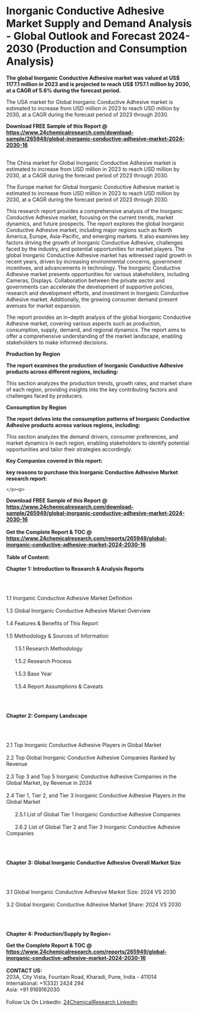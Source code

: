 <h1>Inorganic Conductive Adhesive Market Supply and Demand Analysis - Global Outlook and Forecast 2024-2030 (Production and Consumption Analysis)</h1><p><strong>The global Inorganic Conductive Adhesive market was valued at US$ 1177.1 million in 2023 and is projected to reach US$ 1757.1 million by 2030, at a CAGR of 5.6% during the forecast period.</strong></p><p>
</p><p>The USA market for Global Inorganic Conductive Adhesive market is estimated to increase from USD million in 2023 to reach USD million by 2030, at a CAGR during the forecast period of 2023 through 2030.</p><div><b>Download FREE Sample of this Report @ 
            <a href="https://www.24chemicalresearch.com/download-sample/265949/global-inorganic-conductive-adhesive-market-2024-2030-16">
            https://www.24chemicalresearch.com/download-sample/265949/global-inorganic-conductive-adhesive-market-2024-2030-16</a></b></div><br><p>
</p><p>The China market for Global Inorganic Conductive Adhesive market is estimated to increase from USD million in 2023 to reach USD million by 2030, at a CAGR during the forecast period of 2023 through 2030.</p><p>
</p><p>The Europe market for Global Inorganic Conductive Adhesive market is estimated to increase from USD million in 2023 to reach USD million by 2030, at a CAGR during the forecast period of 2023 through 2030.</p><p>
</p><p>This research report provides a comprehensive analysis of the Inorganic Conductive Adhesive market, focusing on the current trends, market dynamics, and future prospects. The report explores the global Inorganic Conductive Adhesive market, including major regions such as North America, Europe, Asia-Pacific, and emerging markets. It also examines key factors driving the growth of Inorganic Conductive Adhesive, challenges faced by the industry, and potential opportunities for market players. The global Inorganic Conductive Adhesive market has witnessed rapid growth in recent years, driven by increasing environmental concerns, government incentives, and advancements in technology. The Inorganic Conductive Adhesive market presents opportunities for various stakeholders, including Cameras, Displays. Collaboration between the private sector and governments can accelerate the development of supportive policies, research and development efforts, and investment in Inorganic Conductive Adhesive market. Additionally, the growing consumer demand present avenues for market expansion.</p><p>
</p><p>The report provides an in-depth analysis of the global Inorganic Conductive Adhesive market, covering various aspects such as production, consumption, supply, demand, and regional dynamics. The report aims to offer a comprehensive understanding of the market landscape, enabling stakeholders to make informed decisions.</p><p>
</p><p><strong>Production by Region</strong></p><p>
</p><p><strong>The report examines the production of Inorganic Conductive Adhesive products across different regions, including:</strong></p><p>
</p><p>
</p><p>This section analyzes the production trends, growth rates, and market share of each region, providing insights into the key contributing factors and challenges faced by producers.</p><p>
</p><p><strong>Consumption by Region</strong></p><p>
</p><p><strong>The report delves into the consumption patterns of Inorganic Conductive Adhesive products across various regions, including:</strong></p><p>
</p><p>
</p><p>This section analyzes the demand drivers, consumer preferences, and market dynamics in each region, enabling stakeholders to identify potential opportunities and tailor their strategies accordingly.</p><p>
<strong>Key Companies covered in this report:</strong></p><p>
</p><p>
</p><p>
</p><p><strong>key reasons to purchase this Inorganic Conductive Adhesive Market research report:</strong></p><p>

	</p><p>

</p><div><b>Download FREE Sample of this Report @ 
            <a href="https://www.24chemicalresearch.com/download-sample/265949/global-inorganic-conductive-adhesive-market-2024-2030-16">
            https://www.24chemicalresearch.com/download-sample/265949/global-inorganic-conductive-adhesive-market-2024-2030-16</a></b></div><br><div><b>Get the Complete Report & TOC @ 
            <a href="https://www.24chemicalresearch.com/reports/265949/global-inorganic-conductive-adhesive-market-2024-2030-16">
            https://www.24chemicalresearch.com/reports/265949/global-inorganic-conductive-adhesive-market-2024-2030-16</a></b></div><br>
            <b>Table of Content:</b><p><p><strong>Chapter 1: Introduction to Research &amp; Analysis Reports</strong></p><br />
<br />
<p>1.1 Inorganic Conductive Adhesive  Market Definition<br /><br />
1.3 Global Inorganic Conductive Adhesive  Market Overview<br /><br />
1.4 Features &amp; Benefits of This Report<br /><br />
1.5 Methodology &amp; Sources of Information<br /><br />
&nbsp;&nbsp;&nbsp;&nbsp;&nbsp; 1.5.1 Research Methodology<br /><br />
&nbsp;&nbsp;&nbsp;&nbsp;&nbsp; 1.5.2 Research Process<br /><br />
&nbsp;&nbsp;&nbsp;&nbsp;&nbsp; 1.5.3 Base Year<br /><br />
&nbsp;&nbsp;&nbsp;&nbsp;&nbsp; 1.5.4 Report Assumptions &amp; Caveats</p><br />
<br />
<p><strong>Chapter 2: Company Landscape</strong></p><br />
<br />
<p>2.1 Top Inorganic Conductive Adhesive  Players in Global Market<br /><br />
2.2 Top Global Inorganic Conductive Adhesive  Companies Ranked by Revenue<br /><br />
2.3 Top 3 and Top 5 Inorganic Conductive Adhesive  Companies in the Global Market, by Revenue in 2024<br /><br />
2.4 Tier 1, Tier 2, and Tier 3 Inorganic Conductive Adhesive  Players in the Global Market<br /><br />
&nbsp;&nbsp;&nbsp;&nbsp;&nbsp; 2.5.1 List of Global Tier 1 Inorganic Conductive Adhesive  Companies<br /><br />
&nbsp;&nbsp;&nbsp;&nbsp;&nbsp; 2.6.2 List of Global Tier 2 and Tier 3 Inorganic Conductive Adhesive  Companies</p><br />
<br />
<p><strong>Chapter 3: Global Inorganic Conductive Adhesive  Overall Market Size</strong></p><br />
<br />
<p>3.1 Global Inorganic Conductive Adhesive  Market Size: 2024 VS 2030<br /><br />
3.2 Global Inorganic Conductive Adhesive  Market Share: 2024 VS 2030</p><br />
<br />
<p><strong>Chapter 4: Production/Supply by Region</strong><</p><div><b>Get the Complete Report & TOC @ 
            <a href="https://www.24chemicalresearch.com/reports/265949/global-inorganic-conductive-adhesive-market-2024-2030-16">
            https://www.24chemicalresearch.com/reports/265949/global-inorganic-conductive-adhesive-market-2024-2030-16</a></b></div><br><b>CONTACT US:</b><br>
            203A, City Vista, Fountain Road, Kharadi, Pune, India - 411014<br>
            International: +1(332) 2424 294<br>
            Asia: +91 9169162030 <br><br>
            Follow Us On LinkedIn: <a href="https://www.linkedin.com/company/24chemicalresearch/">24ChemicalResearch LinkedIn</a>